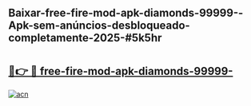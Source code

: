 ## Baixar-free-fire-mod-apk-diamonds-99999--Apk-sem-anúncios-desbloqueado-completamente-2025-#5k5hr

# <h2><a href="https://ainizakaria.my?title=free-fire-mod-apk-diamonds-99999-&ref=20M">🔗👉 🔴 free-fire-mod-apk-diamonds-99999-</a></h2>

[![acn](https://github.com/user-attachments/assets/0f9c940e-d8b0-45ae-aac7-cd30a18b3e1c)](https://ainizakaria.my?title=free-fire-mod-apk-diamonds-99999-&ref=20M)

